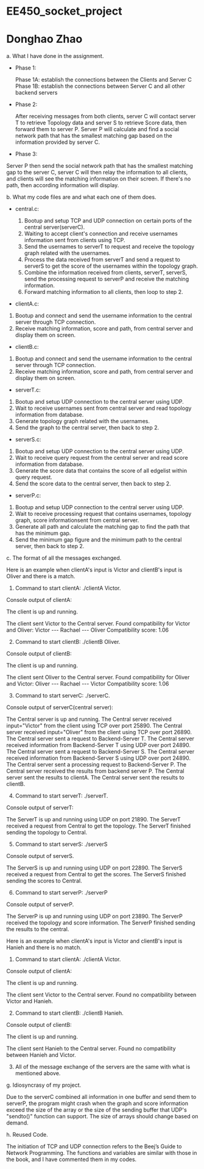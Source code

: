 # EE450_socket_project
# Donghao Zhao

a. What I have done in the assignment.

* Phase 1: 

  Phase 1A: establish the connections between the Clients and Server C
  Phase 1B: establish the connections between Server C and all other backend servers

* Phase 2: 

  After receiving messages from both clients, server C will contact server T to retrieve Topology 
  data and server S to retrieve Score data, then forward them to server P. Server P will calculate 
  and find a social network path that has the smallest matching gap based on the information 
  provided by server C.

* Phase 3: 

Server P then send the social network path that has the smallest matching gap to the server C, 
server C will then relay the information to all clients, and clients will see the matching information 
on their screen. If there's no path, then according information will display.




b. What my code files are and what each one of them does.

* central.c:

  1. Bootup and setup TCP and UDP connection on certain ports of the central server(serverC).
  2. Waiting to accept client's connection and receive usernames information sent from clients using TCP.
  3. Send the usernames to serverT to request and receive the topology graph related with the usernames. 
  4. Process the data received from serverT and send a request to serverS to get the score of the usernames within the topology graph.
  5. Combine the information received from clients, serverT, serverS, send the processing request to serverP and receive the matching information.
  6. Forward matching information to all clients, then loop to step 2.


* clientA.c:

1. Bootup and connect and send the username information to the central server through TCP connection.
2. Receive matching information, score and path, from central server and display them on screen.


* clientB.c:

1. Bootup and connect and send the username information to the central server through TCP connection.
2. Receive matching information, score and path, from central server and display them on screen.


* serverT.c:

1. Bootup and setup UDP connection to the central server using UDP.
2. Wait to receive usernames sent from central server and read topology information from database.
3. Generate topology graph related with the usernames.
4. Send the graph to the central server, then back to step 2.


* serverS.c:

1. Bootup and setup UDP connection to the central server using UDP.
2. Wait to receive query request from the central server and read score information from database.
3. Generate the score data that contains the score of all edgelist within query request.
4. Send the score data to the central server, then back to step 2.


* serverP.c:

1. Bootup and setup UDP connection to the central server using UDP.
2. Wait to receive processing request that contains usernames, topology graph, score informationsent from central server.
3. Generate all path and calculate the matching gap to find the path that has the minimum gap.
4. Send the minimum gap figure and the minimum path to the central server, then back to step 2.



c. The format of all the messages exchanged.

Here is an example when clientA's input is Victor and clientB's input is Oliver and there is a match.


1. Command to start clientA: ./clientA Victor.

Console output of clientA:

The client is up and running.

The client sent Victor to the Central server.
Found compatibility for Victor and Oliver:
Victor --- Rachael --- Oliver
Compatibility score: 1.06


2. Command to start clientB: ./clientB Oliver.

Console output of clientB:

The client is up and running.

The client sent Oliver to the Central server.
Found compatibility for Oliver and Victor:
Oliver --- Rachael --- Victor
Compatibility score: 1.06


3. Command to start serverC: ./serverC.

Console output of serverC(central server):

The Central server is up and running.
The Central server received input="Victor" from the client using TCP over port 25890.
The Central server received input="Oliver" from the client using TCP over port 26890.
The Central server sent a request to Backend-Server T.
The Central server received information from Backend-Server T using UDP over port 24890.
The Central server sent a request to Backend-Server S.
The Central server received information from Backend-Server S using UDP over port 24890.
The Central server sent a processing request to Backend-Server P.
The Central server received the results from backend server P.
The Central server sent the results to clientA.
The Central server sent the results to clientB.


4. Command to start serverT: ./serverT.

Console output of serverT:

The ServerT is up and running using UDP on port 21890.
The ServerT received a request from Central to get the topology.
The ServerT finished sending the topology to Central.


5. Command to start serverS: ./serverS

Console output of serverS.

The ServerS is up and running using UDP on port 22890.
The ServerS received a request from Central to get the scores.
The ServerS finished sending the scores to Central.


6. Command to start serverP: ./serverP

Console output of serverP.

The ServerP is up and running using UDP on port 23890.
The ServerP received the topology and score information.
The ServerP finished sending the results to the central.


Here is an example when clientA's input is Victor and clientB's input is Hanieh and there is no match.


1. Command to start clientA: ./clientA Victor.

Console output of clientA:

The client is up and running.

The client sent Victor to the Central server.
Found no compatibility between Victor and Hanieh.


2. Command to start clientB: ./clientB Hanieh.

Console output of clientB:

The client is up and running.

The client sent Hanieh to the Central server.
Found no compatibility between Hanieh and Victor.


3. All of the message exchange of the servers are the same with what is mentioned above.



g. Idiosyncrasy of my project.

Due to the serverC combined all information in one buffer and send them to serverP, 
the program might crash when the graph and score information exceed the size of the array or 
the size of the sending buffer that UDP's "sendto()" function can support. The size of arrays 
should change based on demand.


h. Reused Code.

The initiation of TCP and UDP connection refers to the Beej’s Guide to Network Programming.
The functions and variables are similar with those in the book, and I have commented them in my codes.

